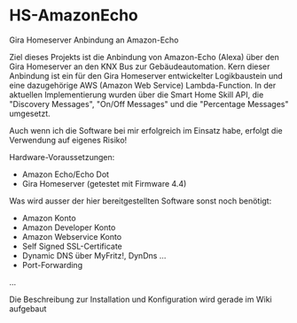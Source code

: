 # HS-AmazonEcho
Gira Homeserver Anbindung an Amazon-Echo

Ziel dieses Projekts ist die Anbindung von Amazon-Echo (Alexa) über den Gira Homeserver an den KNX Bus zur Gebäudeautomation.
Kern dieser Anbindung ist ein für den Gira Homeserver entwickelter Logikbaustein und eine dazugehörige AWS (Amazon Web Service) Lambda-Function.
In der aktuellen Implementierung wurden über die Smart Home Skill API, die "Discovery Messages", "On/Off Messages" und die "Percentage Messages" umgesetzt.

Auch wenn ich die Software bei mir erfolgreich im Einsatz habe, erfolgt die Verwendung auf eigenes Risiko!

Hardware-Voraussetzungen:
* Amazon Echo/Echo Dot
* Gira Homeserver (getestet mit Firmware 4.4)

Was wird ausser der hier bereitgestellten Software sonst noch benötigt:
* Amazon Konto
* Amazon Developer Konto
* Amazon Webservice Konto
* Self Signed SSL-Certificate
* Dynamic DNS über MyFritz!, DynDns ...
* Port-Forwarding

...

Die Beschreibung zur Installation und Konfiguration wird gerade im Wiki aufgebaut
